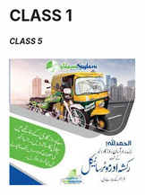 
# CLASS 1
##### CLASS 5


[<img src="download (1).jpg"/>][youtube1]



[youtube1]:https://www.youtube.com/
